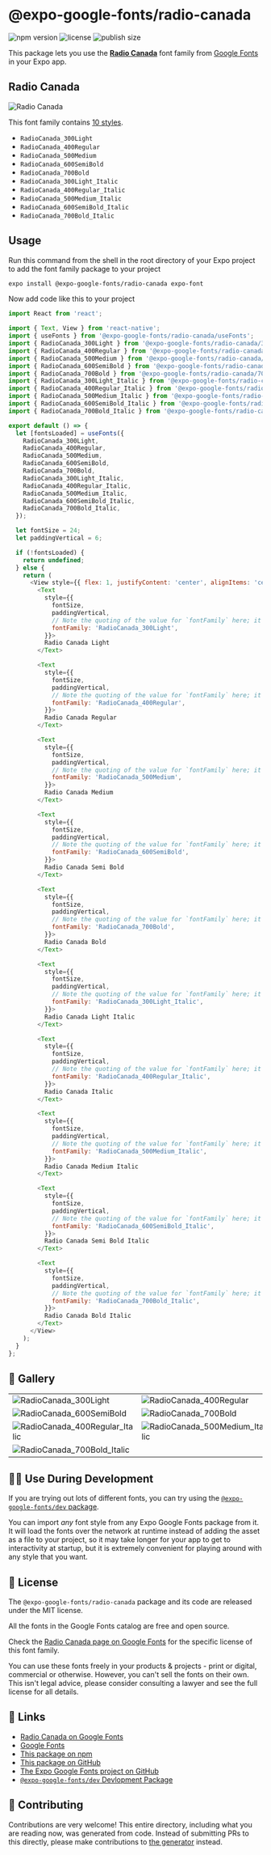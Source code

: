 # @expo-google-fonts/radio-canada

![npm version](https://flat.badgen.net/npm/v/@expo-google-fonts/radio-canada)
![license](https://flat.badgen.net/github/license/expo/google-fonts)
![publish size](https://flat.badgen.net/packagephobia/install/@expo-google-fonts/radio-canada)

This package lets you use the [**Radio Canada**](https://fonts.google.com/specimen/Radio+Canada) font family from [Google Fonts](https://fonts.google.com/) in your Expo app.

## Radio Canada

![Radio Canada](./font-family.png)

This font family contains [10 styles](#-gallery).

- `RadioCanada_300Light`
- `RadioCanada_400Regular`
- `RadioCanada_500Medium`
- `RadioCanada_600SemiBold`
- `RadioCanada_700Bold`
- `RadioCanada_300Light_Italic`
- `RadioCanada_400Regular_Italic`
- `RadioCanada_500Medium_Italic`
- `RadioCanada_600SemiBold_Italic`
- `RadioCanada_700Bold_Italic`

## Usage

Run this command from the shell in the root directory of your Expo project to add the font family package to your project
```sh
expo install @expo-google-fonts/radio-canada expo-font
```

Now add code like this to your project
```js
import React from 'react';

import { Text, View } from 'react-native';
import { useFonts } from '@expo-google-fonts/radio-canada/useFonts';
import { RadioCanada_300Light } from '@expo-google-fonts/radio-canada/300Light';
import { RadioCanada_400Regular } from '@expo-google-fonts/radio-canada/400Regular';
import { RadioCanada_500Medium } from '@expo-google-fonts/radio-canada/500Medium';
import { RadioCanada_600SemiBold } from '@expo-google-fonts/radio-canada/600SemiBold';
import { RadioCanada_700Bold } from '@expo-google-fonts/radio-canada/700Bold';
import { RadioCanada_300Light_Italic } from '@expo-google-fonts/radio-canada/300Light_Italic';
import { RadioCanada_400Regular_Italic } from '@expo-google-fonts/radio-canada/400Regular_Italic';
import { RadioCanada_500Medium_Italic } from '@expo-google-fonts/radio-canada/500Medium_Italic';
import { RadioCanada_600SemiBold_Italic } from '@expo-google-fonts/radio-canada/600SemiBold_Italic';
import { RadioCanada_700Bold_Italic } from '@expo-google-fonts/radio-canada/700Bold_Italic';

export default () => {
  let [fontsLoaded] = useFonts({
    RadioCanada_300Light,
    RadioCanada_400Regular,
    RadioCanada_500Medium,
    RadioCanada_600SemiBold,
    RadioCanada_700Bold,
    RadioCanada_300Light_Italic,
    RadioCanada_400Regular_Italic,
    RadioCanada_500Medium_Italic,
    RadioCanada_600SemiBold_Italic,
    RadioCanada_700Bold_Italic,
  });

  let fontSize = 24;
  let paddingVertical = 6;

  if (!fontsLoaded) {
    return undefined;
  } else {
    return (
      <View style={{ flex: 1, justifyContent: 'center', alignItems: 'center' }}>
        <Text
          style={{
            fontSize,
            paddingVertical,
            // Note the quoting of the value for `fontFamily` here; it expects a string!
            fontFamily: 'RadioCanada_300Light',
          }}>
          Radio Canada Light
        </Text>

        <Text
          style={{
            fontSize,
            paddingVertical,
            // Note the quoting of the value for `fontFamily` here; it expects a string!
            fontFamily: 'RadioCanada_400Regular',
          }}>
          Radio Canada Regular
        </Text>

        <Text
          style={{
            fontSize,
            paddingVertical,
            // Note the quoting of the value for `fontFamily` here; it expects a string!
            fontFamily: 'RadioCanada_500Medium',
          }}>
          Radio Canada Medium
        </Text>

        <Text
          style={{
            fontSize,
            paddingVertical,
            // Note the quoting of the value for `fontFamily` here; it expects a string!
            fontFamily: 'RadioCanada_600SemiBold',
          }}>
          Radio Canada Semi Bold
        </Text>

        <Text
          style={{
            fontSize,
            paddingVertical,
            // Note the quoting of the value for `fontFamily` here; it expects a string!
            fontFamily: 'RadioCanada_700Bold',
          }}>
          Radio Canada Bold
        </Text>

        <Text
          style={{
            fontSize,
            paddingVertical,
            // Note the quoting of the value for `fontFamily` here; it expects a string!
            fontFamily: 'RadioCanada_300Light_Italic',
          }}>
          Radio Canada Light Italic
        </Text>

        <Text
          style={{
            fontSize,
            paddingVertical,
            // Note the quoting of the value for `fontFamily` here; it expects a string!
            fontFamily: 'RadioCanada_400Regular_Italic',
          }}>
          Radio Canada Italic
        </Text>

        <Text
          style={{
            fontSize,
            paddingVertical,
            // Note the quoting of the value for `fontFamily` here; it expects a string!
            fontFamily: 'RadioCanada_500Medium_Italic',
          }}>
          Radio Canada Medium Italic
        </Text>

        <Text
          style={{
            fontSize,
            paddingVertical,
            // Note the quoting of the value for `fontFamily` here; it expects a string!
            fontFamily: 'RadioCanada_600SemiBold_Italic',
          }}>
          Radio Canada Semi Bold Italic
        </Text>

        <Text
          style={{
            fontSize,
            paddingVertical,
            // Note the quoting of the value for `fontFamily` here; it expects a string!
            fontFamily: 'RadioCanada_700Bold_Italic',
          }}>
          Radio Canada Bold Italic
        </Text>
      </View>
    );
  }
};

```

## 🔡 Gallery


||||
|-|-|-|
|![RadioCanada_300Light](./RadioCanada_300Light.ttf.png)|![RadioCanada_400Regular](./RadioCanada_400Regular.ttf.png)|![RadioCanada_500Medium](./RadioCanada_500Medium.ttf.png)||
|![RadioCanada_600SemiBold](./RadioCanada_600SemiBold.ttf.png)|![RadioCanada_700Bold](./RadioCanada_700Bold.ttf.png)|![RadioCanada_300Light_Italic](./RadioCanada_300Light_Italic.ttf.png)||
|![RadioCanada_400Regular_Italic](./RadioCanada_400Regular_Italic.ttf.png)|![RadioCanada_500Medium_Italic](./RadioCanada_500Medium_Italic.ttf.png)|![RadioCanada_600SemiBold_Italic](./RadioCanada_600SemiBold_Italic.ttf.png)||
|![RadioCanada_700Bold_Italic](./RadioCanada_700Bold_Italic.ttf.png)||||


## 👩‍💻 Use During Development

If you are trying out lots of different fonts, you can try using the [`@expo-google-fonts/dev` package](https://github.com/expo/google-fonts/tree/master/font-packages/dev#readme).

You can import *any* font style from any Expo Google Fonts package from it. It will load the fonts
over the network at runtime instead of adding the asset as a file to your project, so it may take longer
for your app to get to interactivity at startup, but it is extremely convenient
for playing around with any style that you want.

## 📖 License

The `@expo-google-fonts/radio-canada` package and its code are released under the MIT license.

All the fonts in the Google Fonts catalog are free and open source.

Check the [Radio Canada page on Google Fonts](https://fonts.google.com/specimen/Radio+Canada) for the specific license of this font family.

You can use these fonts freely in your products & projects - print or digital, commercial or otherwise. However, you can't sell the fonts on their own. This isn't legal advice, please consider consulting a lawyer and see the full license for all details.

## 🔗 Links

- [Radio Canada on Google Fonts](https://fonts.google.com/specimen/Radio+Canada)
- [Google Fonts](https://fonts.google.com/)
- [This package on npm](https://www.npmjs.com/package/@expo-google-fonts/radio-canada)
- [This package on GitHub](https://github.com/expo/google-fonts/tree/master/font-packages/radio-canada)
- [The Expo Google Fonts project on GitHub](https://github.com/expo/google-fonts)
- [`@expo-google-fonts/dev` Devlopment Package](https://github.com/expo/google-fonts/tree/master/font-packages/dev)

## 🤝 Contributing

Contributions are very welcome! This entire directory, including what you are reading now, was generated from code. Instead of submitting PRs to this directly, please make contributions to [the generator](https://github.com/expo/google-fonts/tree/master/packages/generator) instead.
